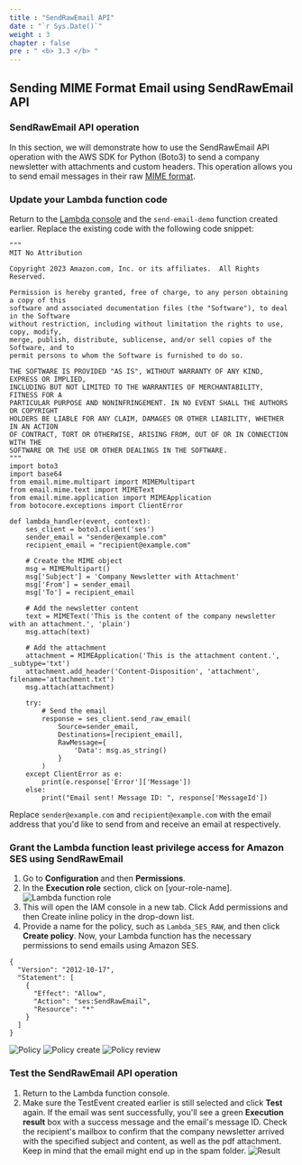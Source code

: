 ```yaml
---
title : "SendRawEmail API"
date : "`r Sys.Date()`"
weight : 3
chapter : false
pre : " <b> 3.3 </b> "
---
```


## Sending MIME Format Email using SendRawEmail API

### SendRawEmail API operation
In this section, we will demonstrate how to use the SendRawEmail API operation with the AWS SDK for Python (Boto3) to send a company newsletter with attachments and custom headers. This operation allows you to send email messages in their raw [MIME format](https://docs.aws.amazon.com/ses/latest/dg/send-email-raw.html).

### Update your Lambda function code
Return to the [Lambda console](https://console.aws.amazon.com/lambda/) and the `send-email-demo` function created earlier.
Replace the existing code with the following code snippet:
```
"""
MIT No Attribution

Copyright 2023 Amazon.com, Inc. or its affiliates.  All Rights Reserved.

Permission is hereby granted, free of charge, to any person obtaining a copy of this
software and associated documentation files (the "Software"), to deal in the Software
without restriction, including without limitation the rights to use, copy, modify,
merge, publish, distribute, sublicense, and/or sell copies of the Software, and to
permit persons to whom the Software is furnished to do so.

THE SOFTWARE IS PROVIDED "AS IS", WITHOUT WARRANTY OF ANY KIND, EXPRESS OR IMPLIED,
INCLUDING BUT NOT LIMITED TO THE WARRANTIES OF MERCHANTABILITY, FITNESS FOR A
PARTICULAR PURPOSE AND NONINFRINGEMENT. IN NO EVENT SHALL THE AUTHORS OR COPYRIGHT
HOLDERS BE LIABLE FOR ANY CLAIM, DAMAGES OR OTHER LIABILITY, WHETHER IN AN ACTION
OF CONTRACT, TORT OR OTHERWISE, ARISING FROM, OUT OF OR IN CONNECTION WITH THE
SOFTWARE OR THE USE OR OTHER DEALINGS IN THE SOFTWARE.
"""
import boto3
import base64
from email.mime.multipart import MIMEMultipart
from email.mime.text import MIMEText
from email.mime.application import MIMEApplication
from botocore.exceptions import ClientError

def lambda_handler(event, context):
    ses_client = boto3.client('ses')
    sender_email = "sender@example.com"
    recipient_email = "recipient@example.com"

    # Create the MIME object
    msg = MIMEMultipart()
    msg['Subject'] = 'Company Newsletter with Attachment'
    msg['From'] = sender_email
    msg['To'] = recipient_email

    # Add the newsletter content
    text = MIMEText('This is the content of the company newsletter with an attachment.', 'plain')
    msg.attach(text)

    # Add the attachment
    attachment = MIMEApplication('This is the attachment content.', _subtype='txt')
    attachment.add_header('Content-Disposition', 'attachment', filename='attachment.txt')
    msg.attach(attachment)

    try:
        # Send the email
        response = ses_client.send_raw_email(
            Source=sender_email,
            Destinations=[recipient_email],
            RawMessage={
                'Data': msg.as_string()
            }
        )
    except ClientError as e:
        print(e.response['Error']['Message'])
    else:
        print("Email sent! Message ID: ", response['MessageId'])
```
Replace `sender@example.com` and `recipient@example.com` with the email address that you'd like to send from and receive an email at respectively.

### Grant the Lambda function least privilege access for Amazon SES using SendRawEmail
1. Go to **Configuration** and then **Permissions**.
2. In the **Execution role** section, click on [your-role-name].
![Lambda function role](/images/3-SendMail/3.2-sendmail-api/0004.png?featherlight=false&width=70pc)
3. This will open the IAM console in a new tab. Click Add permissions and then Create inline policy in the drop-down list.
4. Provide a name for the policy, such as `Lambda_SES_RAW`, and then click **Create policy**. Now, your Lambda function has the necessary permissions to send emails using Amazon SES.
```
{
  "Version": "2012-10-17",
  "Statement": [
    {
      "Effect": "Allow",
      "Action": "ses:SendRawEmail",
      "Resource": "*"
    }
  ]
}
```
![Policy](/images/3-SendMail/3.2-sendmail-api/0005.png?featherlight=false&width=70pc)
![Policy create](/images/3-SendMail/3.3-sendrawmail-api/0001.png?featherlight=false&width=70pc)
![Policy review](/images/3-SendMail/3.3-sendrawmail-api/0002.png?featherlight=false&width=70pc)

### Test the SendRawEmail API operation
1. Return to the Lambda function console.
2. Make sure the TestEvent created earlier is still selected and click **Test** again.
If the email was sent successfully, you'll see a green **Execution result** box with a success message and the email's message ID. Check the recipient's mailbox to confirm that the company newsletter arrived with the specified subject and content, as well as the pdf attachment. Keep in mind that the email might end up in the spam folder.
![Result](/images/3-SendMail/3.3-sendrawmail-api/0003.png?featherlight=false&width=70pc)